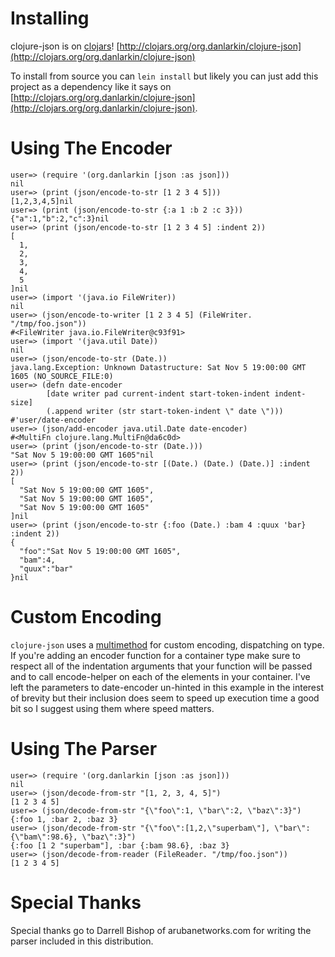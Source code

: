 # Installing #

clojure-json is on [clojars](http://clojars.org)! [http://clojars.org/org.danlarkin/clojure-json](http://clojars.org/org.danlarkin/clojure-json)

To install from source you can `lein install` but likely you can just add this project as a dependency like it says on [http://clojars.org/org.danlarkin/clojure-json](http://clojars.org/org.danlarkin/clojure-json).

# Using The Encoder #

    user=> (require '(org.danlarkin [json :as json]))
    nil
    user=> (print (json/encode-to-str [1 2 3 4 5]))
    [1,2,3,4,5]nil
    user=> (print (json/encode-to-str {:a 1 :b 2 :c 3}))
    {"a":1,"b":2,"c":3}nil
    user=> (print (json/encode-to-str [1 2 3 4 5] :indent 2))
    [
      1,
      2,
      3,
      4,
      5
    ]nil
    user=> (import '(java.io FileWriter))
    nil
    user=> (json/encode-to-writer [1 2 3 4 5] (FileWriter. "/tmp/foo.json"))
    #<FileWriter java.io.FileWriter@c93f91>
    user=> (import '(java.util Date))
    nil
    user=> (json/encode-to-str (Date.))
    java.lang.Exception: Unknown Datastructure: Sat Nov 5 19:00:00 GMT 1605 (NO_SOURCE_FILE:0)
    user=> (defn date-encoder
            [date writer pad current-indent start-token-indent indent-size]
            (.append writer (str start-token-indent \" date \")))
    #'user/date-encoder
    user=> (json/add-encoder java.util.Date date-encoder)
    #<MultiFn clojure.lang.MultiFn@da6c0d>
    user=> (print (json/encode-to-str (Date.)))
    "Sat Nov 5 19:00:00 GMT 1605"nil
    user=> (print (json/encode-to-str [(Date.) (Date.) (Date.)] :indent 2))
    [
      "Sat Nov 5 19:00:00 GMT 1605",
      "Sat Nov 5 19:00:00 GMT 1605",
      "Sat Nov 5 19:00:00 GMT 1605"
    ]nil
    user=> (print (json/encode-to-str {:foo (Date.) :bam 4 :quux 'bar} :indent 2))
    {
      "foo":"Sat Nov 5 19:00:00 GMT 1605",
      "bam":4,
      "quux":"bar"
    }nil

# Custom Encoding #
`clojure-json` uses a [multimethod](http://clojure.org/multimethods) for custom encoding, dispatching on type.
If you're adding an encoder function for a container type make sure to respect all of the indentation arguments
that your function will be passed and to call encode-helper on each of the elements in your container.
I've left the parameters to date-encoder un-hinted in this example in the interest of brevity but their inclusion
does seem to speed up execution time a good bit so I suggest using them where speed matters.

# Using The Parser #

    user=> (require '(org.danlarkin [json :as json]))
    nil
    user=> (json/decode-from-str "[1, 2, 3, 4, 5]")
    [1 2 3 4 5]
    user=> (json/decode-from-str "{\"foo\":1, \"bar\":2, \"baz\":3}")
    {:foo 1, :bar 2, :baz 3}
    user=> (json/decode-from-str "{\"foo\":[1,2,\"superbam\"], \"bar\":{\"bam\":98.6}, \"baz\":3}")
    {:foo [1 2 "superbam"], :bar {:bam 98.6}, :baz 3}
    user=> (json/decode-from-reader (FileReader. "/tmp/foo.json"))
    [1 2 3 4 5]

# Special Thanks #
Special thanks go to Darrell Bishop of arubanetworks.com for writing the parser included in this distribution.
